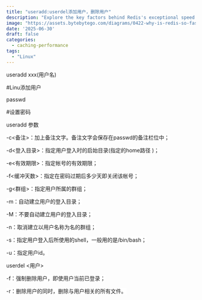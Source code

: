 ```yaml
---
title: "useradd:userdel添加用户，删除用户"
description: "Explore the key factors behind Redis's exceptional speed."
image: "https://assets.bytebytego.com/diagrams/0422-why-is-redis-so-fast.png"
date: '2025-06-30'
draft: false
categories:
  - caching-performance
tags:
  - "Linux"
---
```

<font style="background-color:#FFFFFF;">useradd xxx(用户名)</font>

<font style="background-color:#FFFFFF;">#Linu添加用户</font>

<font style="background-color:#FFFFFF;">passwd</font>

<font style="background-color:#FFFFFF;">#设置密码</font>

<font style="background-color:#FFFFFF;">useradd 参数</font>

<font style="background-color:#FFFFFF;">-c<备注>：加上备注文字。备注文字会保存在passwd的备注栏位中；</font>

<font style="background-color:#FFFFFF;">-d<登入目录>：指定用户登入时的启始目录(指定的home路径 )；</font>

<font style="background-color:#FFFFFF;">-e<有效期限>：指定帐号的有效期限；</font>

<font style="background-color:#FFFFFF;">-f<缓冲天数>：指定在密码过期后多少天即关闭该帐号；</font>

<font style="background-color:#FFFFFF;">-g<群组>：指定用户所属的群组；</font>

<font style="background-color:#FFFFFF;">-m：自动建立用户的登入目录；</font>

<font style="background-color:#FFFFFF;">-M：不要自动建立用户的登入目录；</font>

<font style="background-color:#FFFFFF;">-n：取消建立以用户名称为名的群组；</font>

<font style="background-color:#FFFFFF;">-s<shell>：指定用户登入后所使用的shell，一般用的是/bin/bash；</font>

<font style="background-color:#FFFFFF;">-u<uid>：指定用户id。</font>

<font style="background-color:#FFFFFF;"></font>

<font style="background-color:#FFFFFF;"></font>

<font style="background-color:#FFFFFF;">userdel <用户></font>

<font style="background-color:#FFFFFF;">-f：强制删除用户，即使用户当前已登录；</font>

<font style="background-color:#FFFFFF;">-r：删除用户的同时，删除与用户相关的所有文件。</font>

<font style="color:rgb(51, 51, 51);background-color:rgb(247, 247, 249);"></font>

